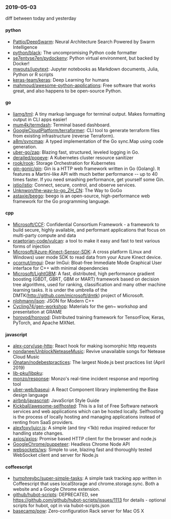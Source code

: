 ### 2019-05-03
diff between today and yesterday

#### python
* [Pattio/DeepSwarm](https://github.com/Pattio/DeepSwarm): Neural Architecture Search Powered by Swarm Intelligence 
* [python/black](https://github.com/python/black): The uncompromising Python code formatter
* [se7entyse7en/pydockenv](https://github.com/se7entyse7en/pydockenv): Python virtual environment, but backed by Docker!
* [mwouts/jupytext](https://github.com/mwouts/jupytext): Jupyter notebooks as Markdown documents, Julia, Python or R scripts
* [keras-team/keras](https://github.com/keras-team/keras): Deep Learning for humans
* [mahmoud/awesome-python-applications](https://github.com/mahmoud/awesome-python-applications):  Free software that works great, and also happens to be open-source Python.

#### go
* [liamg/tml](https://github.com/liamg/tml):  A tiny markup language for terminal output. Makes formatting output in CLI apps easier!
* [mum4k/termdash](https://github.com/mum4k/termdash): Terminal based dashboard.
* [GoogleCloudPlatform/terraformer](https://github.com/GoogleCloudPlatform/terraformer): CLI tool to generate terraform files from existing infrastructure (reverse Terraform).
* [a8m/syncmap](https://github.com/a8m/syncmap): A typed implementation of the Go sync.Map using code generation.
* [uber-go/zap](https://github.com/uber-go/zap): Blazing fast, structured, leveled logging in Go.
* [derailed/popeye](https://github.com/derailed/popeye):  A Kubernetes cluster resource sanitizer
* [rook/rook](https://github.com/rook/rook): Storage Orchestration for Kubernetes
* [gin-gonic/gin](https://github.com/gin-gonic/gin): Gin is a HTTP web framework written in Go (Golang). It features a Martini-like API with much better performance -- up to 40 times faster. If you need smashing performance, get yourself some Gin.
* [istio/istio](https://github.com/istio/istio): Connect, secure, control, and observe services.
* [Unknwon/the-way-to-go_ZH_CN](https://github.com/Unknwon/the-way-to-go_ZH_CN): The Way to GoGo 
* [astaxie/beego](https://github.com/astaxie/beego): beego is an open-source, high-performance web framework for the Go programming language.

#### cpp
* [Microsoft/CCF](https://github.com/Microsoft/CCF): Confidential Consortium Framework - a framework to build secure, highly available, and performant applications that focus on multi-party compute and data
* [praetorian-code/vulcan](https://github.com/praetorian-code/vulcan): a tool to make it easy and fast to test various forms of injection
* [Microsoft/Azure-Kinect-Sensor-SDK](https://github.com/Microsoft/Azure-Kinect-Sensor-SDK): A cross platform (Linux and Windows) user mode SDK to read data from your Azure Kinect device.
* [ocornut/imgui](https://github.com/ocornut/imgui): Dear ImGui: Bloat-free Immediate Mode Graphical User interface for C++ with minimal dependencies
* [Microsoft/LightGBM](https://github.com/Microsoft/LightGBM): A fast, distributed, high performance gradient boosting (GBDT, GBRT, GBM or MART) framework based on decision tree algorithms, used for ranking, classification and many other machine learning tasks. It is under the umbrella of the DMTK(http://github.com/microsoft/dmtk) project of Microsoft.
* [nlohmann/json](https://github.com/nlohmann/json): JSON for Modern C++
* [Cycling74/gen-workshop](https://github.com/Cycling74/gen-workshop): Materials for the gen~ workshop and presentation at GRAME
* [horovod/horovod](https://github.com/horovod/horovod): Distributed training framework for TensorFlow, Keras, PyTorch, and Apache MXNet.

#### javascript
* [alex-cory/use-http](https://github.com/alex-cory/use-http):  React hook for making isomorphic http requests
* [nondanee/UnblockNeteaseMusic](https://github.com/nondanee/UnblockNeteaseMusic): Revive unavailable songs for Netease Cloud Music
* [i0natan/nodebestpractices](https://github.com/i0natan/nodebestpractices):  The largest Node.js best practices list (April 2019)
* [lib-pku/libpku](https://github.com/lib-pku/libpku): 
* [monzo/response](https://github.com/monzo/response): Monzo's real-time incident response and reporting tool 
* [uber-web/baseui](https://github.com/uber-web/baseui): A React Component library implementing the Base design language
* [airbnb/javascript](https://github.com/airbnb/javascript): JavaScript Style Guide
* [Kickball/awesome-selfhosted](https://github.com/Kickball/awesome-selfhosted): This is a list of Free Software network services and web applications which can be hosted locally. Selfhosting is the process of locally hosting and managing applications instead of renting from SaaS providers.
* [alexfoxy/juicr.js](https://github.com/alexfoxy/juicr.js): A simple (and tiny <1kb) redux inspired reducer for handling state changes.
* [axios/axios](https://github.com/axios/axios): Promise based HTTP client for the browser and node.js
* [GoogleChrome/puppeteer](https://github.com/GoogleChrome/puppeteer): Headless Chrome Node API
* [websockets/ws](https://github.com/websockets/ws): Simple to use, blazing fast and thoroughly tested WebSocket client and server for Node.js

#### coffeescript
* [humphreybc/super-simple-tasks](https://github.com/humphreybc/super-simple-tasks): A simple task tracking app written in Coffeescript that uses localStorage and chrome.storage.sync. Both a website and a Google Chrome extension.
* [github/hubot-scripts](https://github.com/github/hubot-scripts): DEPRECATED, see https://github.com/github/hubot-scripts/issues/1113 for details - optional scripts for hubot, opt in via hubot-scripts.json
* [basecamp/pow](https://github.com/basecamp/pow): Zero-configuration Rack server for Mac OS X
